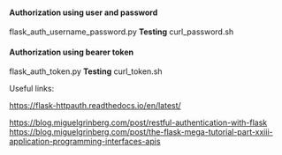 #### Authorization using user and password
flask_auth_username_password.py
**Testing**
curl_password.sh  

#### Authorization using bearer token
flask_auth_token.py 
**Testing**
curl_token.sh 



Useful links:

https://flask-httpauth.readthedocs.io/en/latest/

https://blog.miguelgrinberg.com/post/restful-authentication-with-flask
https://blog.miguelgrinberg.com/post/the-flask-mega-tutorial-part-xxiii-application-programming-interfaces-apis
